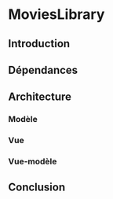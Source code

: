 # MoviesLibrary

## Introduction

## Dépendances

## Architecture

### Modèle

### Vue

### Vue-modèle

## Conclusion
